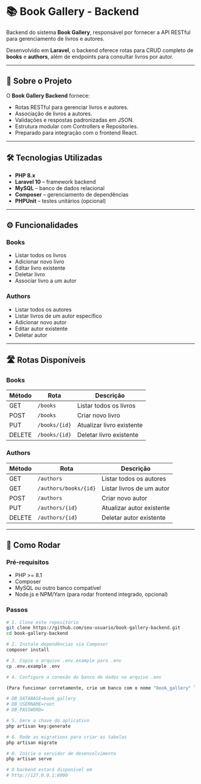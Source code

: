 # 📚 Book Gallery - Backend

Backend do sistema **Book Gallery**, responsável por fornecer a API RESTful para gerenciamento de livros e autores.  

Desenvolvido em **Laravel**, o backend oferece rotas para CRUD completo de **books** e **authors**, além de endpoints para consultar livros por autor.

---

## 🧐 Sobre o Projeto

O **Book Gallery Backend** fornece:

- Rotas RESTful para gerenciar livros e autores.
- Associação de livros a autores.
- Validações e respostas padronizadas em JSON.
- Estrutura modular com Controllers e Repositories.
- Preparado para integração com o frontend React.

---

## 🛠 Tecnologias Utilizadas

- **PHP 8.x**
- **Laravel 10** – framework backend
- **MySQL** – banco de dados relacional
- **Composer** – gerenciamento de dependências
- **PHPUnit** – testes unitários (opcional)

---

## ⚙ Funcionalidades

### Books

- Listar todos os livros
- Adicionar novo livro
- Editar livro existente
- Deletar livro
- Associar livro a um autor

### Authors

- Listar todos os autores
- Listar livros de um autor específico
- Adicionar novo autor
- Editar autor existente
- Deletar autor

---

## 🛣 Rotas Disponíveis

### Books

| Método | Rota       | Descrição                  |
|--------|------------|----------------------------|
| GET    | `/books`   | Listar todos os livros     |
| POST   | `/books`   | Criar novo livro           |
| PUT    | `/books/{id}` | Atualizar livro existente |
| DELETE | `/books/{id}` | Deletar livro existente   |

### Authors

| Método | Rota                  | Descrição                         |
|--------|----------------------|-----------------------------------|
| GET    | `/authors`           | Listar todos os autores           |
| GET    | `/authors/books/{id}` | Listar livros de um autor         |
| POST   | `/authors`           | Criar novo autor                  |
| PUT    | `/authors/{id}`      | Atualizar autor existente         |
| DELETE | `/authors/{id}`      | Deletar autor existente           |

---

## 🚀 Como Rodar

### Pré-requisitos

- PHP >= 8.1
- Composer
- MySQL ou outro banco compatível
- Node.js e NPM/Yarn (para rodar frontend integrado, opcional)

### Passos

```bash
# 1. Clone este repositório
git clone https://github.com/seu-usuario/book-gallery-backend.git
cd book-gallery-backend

# 2. Instale dependências via Composer
composer install

# 3. Copie o arquivo .env.example para .env
cp .env.example .env

# 4. Configure a conexão do banco de dados no arquivo .env

(Para funcionar corretamente, crie um banco com o nome "book_gallery" localmente)

# DB_DATABASE=book_gallery
# DB_USERNAME=root
# DB_PASSWORD=

# 5. Gere a chave do aplicativo
php artisan key:generate

# 6. Rode as migrations para criar as tabelas
php artisan migrate

# 8. Inicie o servidor de desenvolvimento
php artisan serve

# O backend estará disponível em
# http://127.0.0.1:8000
